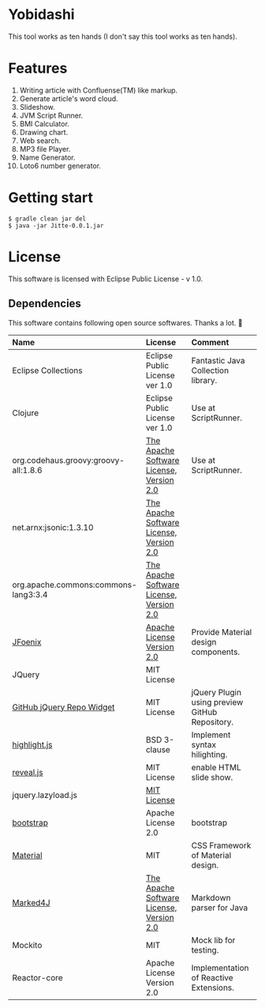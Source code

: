 Yobidashi
====

This tool works as ten hands (I don't say this tool works as ten hands).

# Features
1. Writing article with Confluense(TM) like markup.
2. Generate article's word cloud.
3. Slideshow.
4. JVM Script Runner.
5. BMI Calculator.
6. Drawing chart.
7. Web search.
8. MP3 file Player.
9. Name Generator.
10. Loto6 number generator.

# Getting start

```shell
$ gradle clean jar del
$ java -jar Jitte-0.0.1.jar
```

# License
This software is licensed with Eclipse Public License - v 1.0.

## Dependencies
This software contains following open source softwares. Thanks a lot. :bow:

| Name | License | Comment |
|:---|:---|:---|
| Eclipse Collections | Eclipse Public License ver 1.0 | Fantastic Java Collection library.
| Clojure | Eclipse Public License ver 1.0 | Use at ScriptRunner.
| org.codehaus.groovy:groovy-all:1.8.6 | [The Apache Software License, Version 2.0](http://www.apache.org/licenses/LICENSE-2.0.txt) | Use at ScriptRunner.
| net.arnx:jsonic:1.3.10 | [The Apache Software License, Version 2.0](http://www.apache.org/licenses/LICENSE-2.0.txt)
| org.apache.commons:commons-lang3:3.4 | [The Apache Software License, Version 2.0](http://www.apache.org/licenses/LICENSE-2.0.txt)
| [JFoenix](http://jfoenix.com/) | [Apache License Version 2.0](https://github.com/jfoenixadmin/JFoenix/blob/master/LICENSE) | Provide Material design components.
| JQuery | MIT License
| [GitHub jQuery Repo Widget](https://github.com/JoelSutherland/GitHub-jQuery-Repo-Widget) | MIT License | jQuery Plugin using preview GitHub Repository.
| [highlight.js](https://highlightjs.org/) | BSD 3-clause | Implement syntax hilighting.
| [reveal.js](https://github.com/hakimel/reveal.js) | MIT License | enable HTML slide show.
| jquery.lazyload.js | [MIT License](https://github.com/tuupola/jquery_lazyload/blob/master/LICENSE.md)
| [bootstrap](http://getbootstrap.com/) | Apache License 2.0 | bootstrap
| [Material](https://github.com/daemonite/material) | MIT | CSS Framework of Material design.
| [Marked4J](https://github.com/making/marked4j) |  [The Apache Software License, Version 2.0](http://www.apache.org/licenses/LICENSE-2.0.txt) | Markdown parser for Java |
| Mockito | MIT | Mock lib for testing.
| Reactor-core | Apache License Version 2.0 | Implementation of Reactive Extensions.
